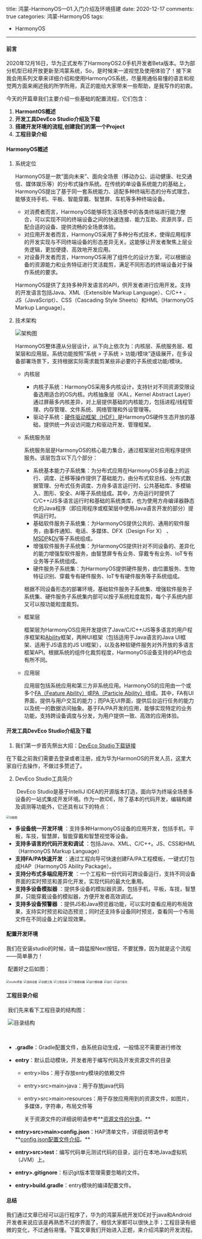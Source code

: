 title: 鸿蒙-HarmonyOS—01.入门介绍及环境搭建
date: 2020-12-17
comments: true
categories: 鸿蒙-HarmonyOS
tags:
- HarmonyOS
---

#### 前言

2020年12月16日，华为正式发布了HarmonyOS2.0手机开发者Beta版本。华为部分机型已经开放更新至鸿蒙系统，So，是时候来一波视觉及使用体验了！接下来我会用系列文章来详细介绍和使用HarmonyOS系统，尽量用通俗易懂的语言和视觉两方面来阐述我的所学所用，真正的能给大家带来一些帮助，是我写作的初衷。

今天的开篇章我们主要介绍一些基础的配置流程，它们包含：

1. **HarmontOS概述**
2. **开发工具DevEco Studio介绍及下载**
3. **搭建开发环境的流程,创建我们的第一个Project**
4. **工程目录介绍**

<!-- more -->

#### HarmonyOS概述

1. 系统定位

   HarmonyOS是一款“面向未来”、面向全场景（移动办公、运动健康、社交通信、媒体娱乐等）的分布式操作系统。在传统的单设备系统能力的基础上，HarmonyOS提出了基于同一套系统能力、适配多种终端形态的分布式理念，能够支持手机、平板、智能穿戴、智慧屏、车机等多种终端设备。

   - 对消费者而言，HarmonyOS能够将生活场景中的各类终端进行能力整合，可以实现不同的终端设备之间的快速连接、能力互助、资源共享，匹配合适的设备、提供流畅的全场景体验。
   - 对应用开发者而言，HarmonyOS采用了多种分布式技术，使得应用程序的开发实现与不同终端设备的形态差异无关。这能够让开发者聚焦上层业务逻辑，更加便捷、高效地开发应用。
   - 对设备开发者而言，HarmonyOS采用了组件化的设计方案，可以根据设备的资源能力和业务特征进行灵活裁剪，满足不同形态的终端设备对于操作系统的要求。

   HarmonyOS提供了支持多种开发语言的API，供开发者进行应用开发。支持的开发语言包括Java、XML（Extensible Markup Language）、C/C++ 、 JS（JavaScript）、CSS（Cascading Style Sheets）和HML（HarmonyOS Markup Language）。

2. 技术架构

   ![架构图](https://tva1.sinaimg.cn/large/0081Kckwly1glqwf5tvdoj31bw0nejvr.jpg)

   

   HarmonyOS整体遵从分层设计，从下向上依次为：内核层、系统服务层、框架层和应用层。系统功能按照“系统 > 子系统 > 功能/模块”逐级展开，在多设备部署场景下，支持根据实际需求裁剪某些非必要的子系统或功能/模块。

   - 内核层

     - 内核子系统：HarmonyOS采用多内核设计，支持针对不同资源受限设备选用适合的OS内核。内核抽象层（KAL，Kernel Abstract Layer）通过屏蔽多内核差异，对上层提供基础的内核能力，包括进程/线程管理、内存管理、文件系统、网络管理和外设管理等。
     - 驱动子系统：[硬件驱动框架（HDF）](https://developer.harmonyos.com/cn/docs/documentation/doc-guides/glossary-0000000000029587#ZH-CN_TOPIC_0000001050749051__li1544183516475)是HarmonyOS硬件生态开放的基础，提供统一外设访问能力和驱动开发、管理框架。

   - 系统服务层

     系统服务层是HarmonyOS的核心能力集合，通过框架层对应用程序提供服务。该层包含以下几个部分：

     - 系统基本能力子系统集：为分布式应用在HarmonyOS多设备上的运行、调度、迁移等操作提供了基础能力，由分布式软总线、分布式数据管理、分布式任务调度、方舟多语言运行时、公共基础库、多模输入、图形、安全、AI等子系统组成。其中，方舟运行时提供了C/C++/JS多语言运行时和基础的系统类库，也为使用方舟编译器静态化的Java程序（即应用程序或框架层中使用Java语言开发的部分）提供运行时。
     - 基础软件服务子系统集：为HarmonyOS提供公共的、通用的软件服务，由事件通知、电话、多媒体、DFX（Design For X） 、[MSDP](https://developer.harmonyos.com/cn/docs/documentation/doc-guides/glossary-0000000000029587#ZH-CN_TOPIC_0000001050749051__li1113671654618)&[DV](https://developer.harmonyos.com/cn/docs/documentation/doc-guides/glossary-0000000000029587#ZH-CN_TOPIC_0000001050749051__li13399361415)等子系统组成。
     - 增强软件服务子系统集：为HarmonyOS提供针对不同设备的、差异化的能力增强型软件服务，由智慧屏专有业务、穿戴专有业务、IoT专有业务等子系统组成。
     - 硬件服务子系统集：为HarmonyOS提供硬件服务，由位置服务、生物特征识别、穿戴专有硬件服务、IoT专有硬件服务等子系统组成。

     根据不同设备形态的部署环境，基础软件服务子系统集、增强软件服务子系统集、硬件服务子系统集内部可以按子系统粒度裁剪，每个子系统内部又可以按功能粒度裁剪。

   - 框架层

     框架层为HarmonyOS应用开发提供了Java/C/C++/JS等多语言的用户程序框架和[Ability](https://developer.harmonyos.com/cn/docs/documentation/doc-guides/glossary-0000000000029587#ZH-CN_TOPIC_0000001050749051__li1373094219463)框架，两种UI框架（包括适用于Java语言的Java UI框架、适用于JS语言的JS UI框架），以及各种软硬件服务对外开放的多语言框架API。根据系统的组件化裁剪程度，HarmonyOS设备支持的API也会有所不同。

   - 应用层

     应用层包括系统应用和第三方非系统应用。HarmonyOS的应用由一个或多个[FA（Feature Ability）](https://developer.harmonyos.com/cn/docs/documentation/doc-guides/glossary-0000000000029587#ZH-CN_TOPIC_0000001050749051__li102311923104712)或[PA（Particle Ability）](https://developer.harmonyos.com/cn/docs/documentation/doc-guides/glossary-0000000000029587#ZH-CN_TOPIC_0000001050749051__li11872193812460)组成。其中，FA有UI界面，提供与用户交互的能力；而PA无UI界面，提供后台运行任务的能力以及统一的数据访问抽象。基于FA/PA开发的应用，能够实现特定的业务功能，支持跨设备调度与分发，为用户提供一致、高效的应用体验。

     

#### 开发工具DevEco Studio介绍及下载

1. 我们第一步首先祭出大招：[DevEco Studio下载链接](https://developer.harmonyos.com/cn/develop/deveco-studio)

​       在下载之前我们需要去登录或者注册，成为华为HarmonOS的开发人员，这里大家自行去操作，不做过多赘述了。

2. DevEco Studio工具简介

   ​      DevEco Studio是基于IntelliJ IDEA的开源版本打造，面向华为终端全场景多设备的一站式集成开发环境。作为一款IDE，除了基本的代码开发，编辑构建及调测等功能外，它还具有以下的特点：

<img src="https://power-blog-resources.oss-cn-beijing.aliyuncs.com/pic/0000000000011111111.20201217104802.60693486441401230067618137357836.png" alt="功能图" style="zoom:50%;" />

- **多设备统一开发环境** ：支持多种HarmonyOS设备的应用开发，包括手机，平板，车技，智慧屏，智能穿戴和智慧视觉等设备。
- **支持多语言的代码开发和调试** ：包括Java、XML、C/C++。JS、CSS和HML（HarmonyOS Markup Language）
- **支持FA/PA快速开发** ：通过工程向导可快速创建FA/PA工程模板，一键式打包成HAP（HarmonyOS Ability Package）。
- **支持分布式多端应用开发** ：一个工程和一份代码可跨设备运行，支持不同设备界面的实时预览和差异化开发，实现代码的最大化重用。
- **支持多设备模拟器** ：提供多设备的模拟器资源，包括手机，平板，车技，智慧屏，只能穿戴设备的模拟器，方便开发者高效调试。
- **支持多设备预警器** ：提供JS和Java预览器功能，可以实时查看应用的布局效果，支持实时预览和动态预览；同时还支持多设备同时预览，查看同一个布局文件在不同设备上的呈现效果。

#### 配置开发环境

​	我们在安装studio的时候，请一路猛按Next按钮，不要犹豫，因为就是这个流程——简单暴力！

​	配置好之后如图：

<img src="https://power-blog-resources.oss-cn-beijing.aliyuncs.com/pic/WechatIMG1.png" alt="studio界面" style="zoom:50%;" />

<img src="https://power-blog-resources.oss-cn-beijing.aliyuncs.com/pic/WechatIMG2.png" alt="选择设备" style="zoom:50%;" />

<img src="https://power-blog-resources.oss-cn-beijing.aliyuncs.com/pic/WechatIMG3.png" alt="创建工程" style="zoom:50%;" />

<img src="https://power-blog-resources.oss-cn-beijing.aliyuncs.com/pic/WechatIMG4.png" alt="工程目录" style="zoom:50%;" />

<img src="https://power-blog-resources.oss-cn-beijing.aliyuncs.com/pic/WechatIMG8.png" alt="下载模拟器" style="zoom:50%;" />

<img src="https://power-blog-resources.oss-cn-beijing.aliyuncs.com/pic/WechatIMG9.png" alt="运行模拟器" style="zoom:50%;" />

<img src="https://power-blog-resources.oss-cn-beijing.aliyuncs.com/pic/WechatIMG10.png" alt="运行" style="zoom:50%;" />

<img src="https://power-blog-resources.oss-cn-beijing.aliyuncs.com/pic/WechatIMG12.png" alt="运行成功" style="zoom:50%;" />

#### 工程目录介绍

​	我们先来看下工程目录的结构图：

​	![目录结构](https://tva1.sinaimg.cn/large/0081Kckwly1glquqhwmbcj30dc0fzaag.jpg)

​	

- **.gradle**：Gradle配置文件，由系统自动生成，一般情况不需要进行修改

- **entry**：默认启动模块，开发者用于编写代码及开发资源文件的目录

  - entry>libs：用于存放entry模块的依赖文件

  - entry>src>main>java：用于存放java代码

  - entry>src>main>resources：用于存放应用用到的资源文件，如图片，多媒体，字符串，布局文件等

    关于资源文件的详细说明请参考**[资源文件的分类](https://developer.harmonyos.com/cn/docs/documentation/doc-guides/basic-resource-file-categories-0000001052066099)。**

- **entry>src>main>config.json**：HAP清单文件，详细说明请参考**[config.json配置文件介绍](https://developer.harmonyos.com/cn/docs/documentation/doc-guides/basic-config-file-elements-0000000000034463)。**
- **entry>src>test**：编写代码单元测试代码的目录，运行在本地Java虚拟机（JVM）上。
- **entry>.gitignore**：标识git版本管理需要忽略的文件。
- **entry>build.gradle**：entry模块的编译配置文件。

#### 总结

我们通过文章已经可以运行程序了，华为的鸿蒙系统开发IDE对于java和Android开发者来说应该是再熟悉不过的界面了，相信大家都可以很快上手；工程目录有细微的变化，不过通俗易懂。下篇文章我们开始进入正题，来介绍鸿蒙的开发流程。

